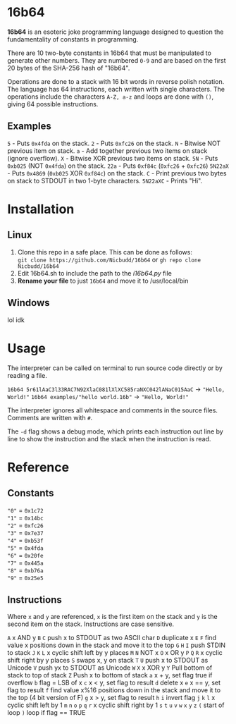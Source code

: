 # 16b64

**16b64** is an esoteric joke programming language designed to question the
fundamentality of constants in programming.

There are 10 two-byte constants in 16b64 that must be manipulated to generate
other numbers. They are numbered `0-9` and are based on the first 20 bytes of
the SHA-256 hash of "16b64".

Operations are done to a stack with 16 bit words in reverse polish notation.
The language has 64 instructions, each written with single characters. The
operations include the characters `A-Z, a-z` and loops are done with `()`,
giving 64 possible instructions.

## Examples

`5` - Puts `0x4fda` on the stack.
`2` - Puts `0xfc26` on the stack.
`N` - Bitwise NOT previous item on stack.
`a` - Add together previous two items on stack (ignore overflow).
`X` - Bitwise XOR previous two items on stack.
`5N` - Puts `0xb025` (NOT `0x4fda`) on the stack.
`22a` - Puts `0xf84c` (`0xfc26` + `0xfc26`)
`5N22aX` - Puts `0x4869` (`0xb025` XOR `0xf84c`) on the stack.
`C` - Print previous two bytes on stack to STDOUT in two 1-byte characters.
`5N22aXC` - Prints "Hi".

# Installation

## Linux

1. Clone this repo in a safe place. This can be done as follows:  
`git clone https://github.com/Nicbudd/16b64` or `gh repo clone Nicbudd/16b64`
2. Edit 16b64.sh to include the path to the *i16b64.py* file  
3. **Rename your file** to just `16b64` and move it to /usr/local/bin

## Windows

lol idk

# Usage

The interpreter can be called on terminal to run source code directly or by
reading a file.

`16b64 5r61lAaC3l33RAC7N92XlaC081lXlXC585raNXC042lANaC015AaC` -> `"Hello, World!"`
`16b64 examples/"hello world.16b"` -> `"Hello, World!"`

The interpreter ignores all whitespace and comments in the source files.
Comments are written with `#`.

The `-d` flag shows a debug mode, which prints each instruction out line by line
to show the instruction and the stack when the instruction is read.

# Reference

## Constants

`"0"` = `0x1c72`  
`"1"` = `0x14bc`  
`"2"` = `0xfc26`  
`"3"` = `0x7e37`  
`"4"` = `0xb53f`  
`"5"` = `0x4fda`  
`"6"` = `0x20fe`  
`"7"` = `0x445a`  
`"8"` = `0xb76a`  
`"9"` = `0x25e5`  

## Instructions

Where `x` and `y` are referenced, `x` is the first item on the stack and `y` is
the second item on the stack. Instructions are case sensitive.

`A`	x AND y
`B`
`C`	push x to STDOUT as two ASCII char
`D`	duplicate x
`E`
`F`	find value x positions down in the stack and move it to the top
`G`
`H`
`I`	push STDIN to stack
`J`
`K`
`L`	x cyclic shift left by y places
`M`
`N`	NOT x
`O`	x OR y
`P`
`Q`
`R`	x cyclic shift right by y places
`S`	swaps x, y on stack
`T`
`U`	push x to STDOUT as Unicode
`V`	push yx to STDOUT as Unicode
`W`
`X`	x XOR y
`Y`	Pull bottom of stack to top of stack
`Z`	Push x to bottom of stack
`a`	x + y, set flag true if overflow
`b`	flag = LSB of x
`c`	x < y, set flag to result
`d`	delete x
`e`	x == y, set flag to result
`f`	find value x%16 positions down in the stack and move it to the top (4 bit version of F)
`g`	x > y, set flag to result
`h`
`i`	invert flag
`j`
`k`
`l`	x cyclic shift left by 1
`m`
`n`
`o`
`p`
`q`
`r`	x cyclic shift right by 1
`s`
`t`
`u`
`v`
`w`
`x`
`y`
`z`
`(`	start of loop
`)`	loop if flag == TRUE
